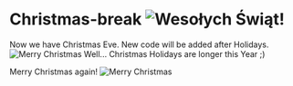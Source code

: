 # Christmas-break ![Wesołych Świąt!](https://cdn.cmc-gallery.pl/static/files/gallery/502/im_g_5863_9732.jpg)
Now we have Christmas Eve. New code will be added after Holidays.
![Merry Christmas](https://www.advatech.pl/wp-content/uploads/2018/12/weso%C5%82ych-%C5%9Bwi%C4%85tt.jpg)
Well... Christmas Holidays are longer this Year ;)

Merry Christmas again!
![Merry Christmas](https://www.advatech.pl/wp-content/uploads/2018/12/weso%C5%82ych-%C5%9Bwi%C4%85tt.jpg)
